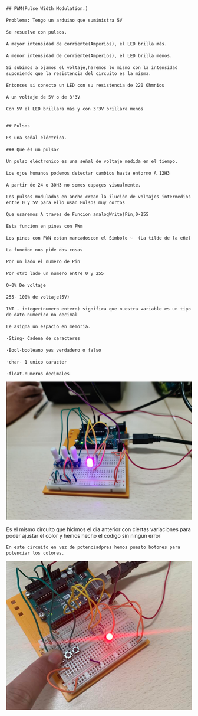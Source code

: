 ```
## PWM(Pulse Width Modulation.)

Problema: Tengo un arduino que suministra 5V  

Se resuelve con pulsos.

A mayor intensidad de corriente(Amperios), el LED brilla más.

A menor intensidad de corriente(Amperios), el LED brilla menos.

Si subimos a bjamos el voltaje,haremos lo mismo con la intensidad suponiendo que la resistencia del circuito es la misma.

Entonces si conecto un LED con su resistencia de 220 Ohmnios

A un voltaje de 5V o de 3'3V

Con 5V el LED brillara más y con 3'3V brillara menos


```
```
## Pulsos

Es una señal eléctrica.

### Que és un pulso?

Un pulso eléctronico es una señal de voltaje medida en el tiempo.

Los ojos humanos podemos detectar cambios hasta entorno A 12H3

A partir de 24 o 30H3 no somos capaçes visualmente.

Los pulsos modulados en ancho crean la ilución de voltajes intermedios entre 0 y 5V para ello usan Pulsos muy cortos

Que usaremos A traves de Funcion analogWrite(Pin,0-255

Esta funcion en pines con PWm

Los pines con PWN estan marcadoscon el Simbolo ~  (La tilde de la eñe)

La funcion nos pide dos cosas 

Por un lado el numero de Pin 

Por otro lado un numero entre 0 y 255

O-0% De voltaje

255- 100% de voltaje(5V)

INT - integer(numero entero) significa que nuestra variable es un tipo de dato numerico no decimal

Le asigna un espacio en memoria.

·Sting- Cadena de caracteres

·Bool-booleano yes verdadero o falso

·char- 1 unico caracter

·float-numeros decimales
```

![](https://github.com/St1v3n3223/Arduino/blob/main/Captura%20de%20pantalla%20de%202021-11-09%2012-05-19.png?raw=true)


Es el mismo circuito que hicimos el dia anterior con ciertas variaciones para poder ajustar el color y hemos hecho el codigo sin ningun error

```
En este circuito en vez de potenciadpres hemos puesto botones para potenciar los colores.

```

![](https://github.com/St1v3n3223/Arduino/blob/main/Captura%20de%20pantalla%20de%202021-11-09%2013-53-42.png)

